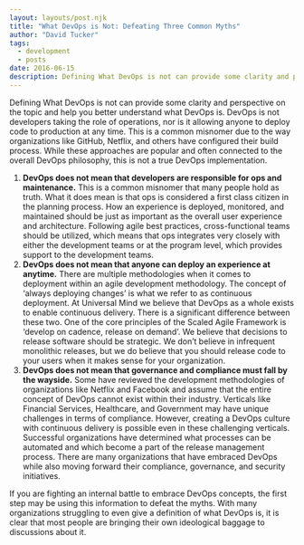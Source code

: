```yaml
---
layout: layouts/post.njk
title: "What DevOps is Not: Defeating Three Common Myths"
author: "David Tucker"
tags:
  - development
  - posts
date: 2016-06-15
description: Defining What DevOps is not can provide some clarity and perspective on the topic and help you better understand what DevOps is.
---
```


Defining What DevOps is not can provide some clarity and perspective on the topic and help you better understand what DevOps is.<!--more--> DevOps is not developers taking the role of operations, nor is it allowing anyone to deploy code to production at any time. This is a common misnomer due to the way organizations like GitHub, Netflix, and others have configured their build process. While these approaches are popular and often connected to the overall DevOps philosophy, this is not a true DevOps implementation.

1. **DevOps does not mean that developers are responsible for ops and maintenance.** This is a common misnomer that many people hold as truth. What it does mean is that ops is considered a first class citizen in the planning process. How an experience is deployed, monitored, and maintained should be just as important as the overall user experience and architecture. Following agile best practices, cross-functional teams should be utilized, which means that ops integrates very closely with either the development teams or at the program level, which provides support to the development teams.
1. **DevOps does not mean that anyone can deploy an experience at anytime.** There are multiple methodologies when it comes to deployment within an agile development methodology. The concept of ‘always deploying changes’ is what we refer to as continuous deployment. At Universal Mind we believe that DevOps as a whole exists to enable continuous delivery. There is a significant difference between these two. One of the core principles of the Scaled Agile Framework is ‘develop on cadence, release on demand’. We believe that decisions to release software should be strategic. We don’t believe in infrequent monolithic releases, but we do believe that you should release code to your users when it makes sense for your organization.
1. **DevOps does not mean that governance and compliance must fall by the wayside.** Some have reviewed the development methodologies of organizations like Netflix and Facebook and assume that the entire concept of DevOps cannot exist within their industry. Verticals like Financial Services, Healthcare, and Government may have unique challenges in terms of compliance. However, creating a DevOps culture with continuous delivery is possible even in these challenging verticals. Successful organizations have determined what processes can be automated and which become a part of the release management process. There are many organizations that have embraced DevOps while also moving forward their compliance, governance, and security initiatives.

If you are fighting an internal battle to embrace DevOps concepts, the first step may be using this information to defeat the myths. With many organizations struggling to even give a definition of what DevOps is, it is clear that most people are bringing their own ideological baggage to discussions about it.